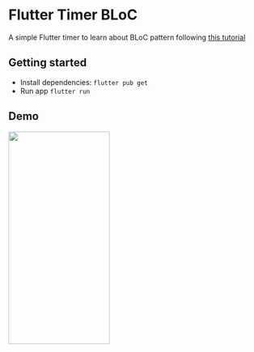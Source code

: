 # Flutter Timer BLoC

A simple Flutter timer to learn about BLoC pattern following [this tutorial](https://medium.com/flutter-community/flutter-timer-with-flutter-bloc-a464e8332ceb)

## Getting started
- Install dependencies: `flutter pub get`
- Run app `flutter run`

## Demo
<img src="./screenshots/flutter_simple_timer.gif" width="200" height="420" />

